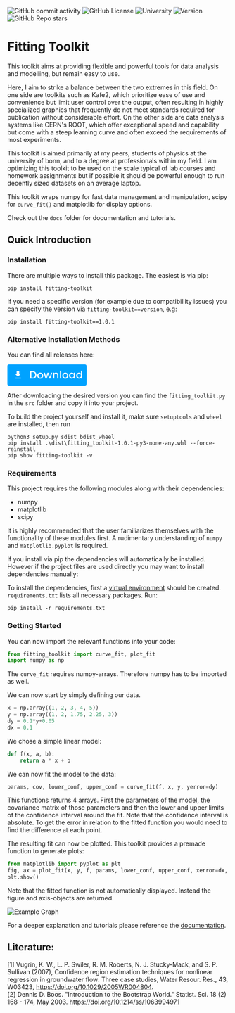 ![GitHub commit activity](https://img.shields.io/github/commit-activity/m/davidkowalk/fitting_toolkit)
![GitHub License](https://img.shields.io/github/license/davidkowalk/fitting_toolkit)
![University](https://img.shields.io/badge/Univeristy_of_Bonn-brown)
![Version](https://img.shields.io/badge/version-1.0.1-green)
![GitHub Repo stars](https://img.shields.io/github/stars/davidkowalk/fitting_toolkit?style=flat&label=github%20stars)



# Fitting Toolkit
This toolkit aims at providing flexible and powerful tools for data analysis and modelling, but remain easy to use.

Here, I aim to strike a balance between the two extremes in this field. On one side are toolkits such as Kafe2, which prioritize ease of use and convenience but limit user control over the output, often resulting in highly specialized graphics that frequently do not meet standards required for publication without considerable effort. On the other side are data analysis systems like CERN's ROOT, which offer exceptional speed and capability but come with a steep learning curve and often exceed the requirements of most experiments.

This toolkit is aimed primarily at my peers, students of physics at the university of bonn, and to a degree at professionals within my field. I am optimizing this toolkit to be used on the scale typical of lab courses and homework assignments but if possible it should be powerful enough to run decently sized datasets on an average laptop.

This toolkit wraps numpy for fast data management and manipulation, scipy for `curve_fit()` and matplotlib for display options.

Check out the `docs` folder for documentation and tutorials.

## Quick Introduction

### Installation

There are multiple ways to install this package. The easiest is via pip:
```
pip install fitting-toolkit
```
If you need a specific version (for example due to compatibillity issues) you can specify the version via `fitting-toolkit==version`, e.g:
```
pip install fitting-toolkit==1.0.1
```

### Alternative Installation Methods

You can find all releases here: 

[<svg width="180" height="48" viewBox="0 0 180 48" fill="none" xmlns="http://www.w3.org/2000/svg"><rect width="180" height="48" rx="4" fill="#00A2FF"/><path d="M28.59 21H27V16C27 15.45 26.55 15 26 15H22C21.45 15 21 15.45 21 16V21H19.41C18.52 21 18.07 22.08 18.7 22.71L23.29 27.3C23.68 27.69 24.31 27.69 24.7 27.3L29.29 22.71C29.92 22.08 29.48 21 28.59 21ZM17 31C17 31.55 17.45 32 18 32H30C30.55 32 31 31.55 31 31C31 30.45 30.55 30 30 30H18C17.45 30 17 30.45 17 31Z" fill="white"/><path d="M57.248 15.3195C59.024 15.3195 60.576 15.6635 61.904 16.3515C63.248 17.0235 64.28 17.9995 65 19.2795C65.736 20.5435 66.104 22.0235 66.104 23.7195C66.104 25.4155 65.736 26.8875 65 28.1355C64.28 29.3835 63.248 30.3435 61.904 31.0155C60.576 31.6715 59.024 31.9995 57.248 31.9995H51.8V15.3195H57.248ZM57.248 29.7675C59.2 29.7675 60.696 29.2395 61.736 28.1835C62.776 27.1275 63.296 25.6395 63.296 23.7195C63.296 21.7835 62.776 20.2715 61.736 19.1835C60.696 18.0955 59.2 17.5515 57.248 17.5515H54.536V29.7675H57.248ZM74.5516 32.2155C73.3036 32.2155 72.1756 31.9355 71.1676 31.3755C70.1596 30.7995 69.3676 29.9995 68.7916 28.9755C68.2156 27.9355 67.9276 26.7355 67.9276 25.3755C67.9276 24.0315 68.2236 22.8395 68.8156 21.7995C69.4076 20.7595 70.2156 19.9595 71.2396 19.3995C72.2636 18.8395 73.4076 18.5595 74.6716 18.5595C75.9356 18.5595 77.0796 18.8395 78.1036 19.3995C79.1276 19.9595 79.9356 20.7595 80.5276 21.7995C81.1196 22.8395 81.4156 24.0315 81.4156 25.3755C81.4156 26.7195 81.1116 27.9115 80.5036 28.9515C79.8956 29.9915 79.0636 30.7995 78.0076 31.3755C76.9676 31.9355 75.8156 32.2155 74.5516 32.2155ZM74.5516 29.8395C75.2556 29.8395 75.9116 29.6715 76.5196 29.3355C77.1436 28.9995 77.6476 28.4955 78.0316 27.8235C78.4156 27.1515 78.6076 26.3355 78.6076 25.3755C78.6076 24.4155 78.4236 23.6075 78.0556 22.9515C77.6876 22.2795 77.1996 21.7755 76.5916 21.4395C75.9836 21.1035 75.3276 20.9355 74.6236 20.9355C73.9196 20.9355 73.2636 21.1035 72.6556 21.4395C72.0636 21.7755 71.5916 22.2795 71.2396 22.9515C70.8876 23.6075 70.7116 24.4155 70.7116 25.3755C70.7116 26.7995 71.0716 27.9035 71.7916 28.6875C72.5276 29.4555 73.4476 29.8395 74.5516 29.8395ZM101.88 18.7755L97.7763 31.9995H94.8963L92.2323 22.2315L89.5683 31.9995H86.6883L82.5603 18.7755H85.3443L88.1043 29.4075L90.9123 18.7755H93.7683L96.4563 29.3595L99.1923 18.7755H101.88ZM110.597 18.5595C111.637 18.5595 112.565 18.7755 113.381 19.2075C114.213 19.6395 114.861 20.2795 115.325 21.1275C115.789 21.9755 116.021 22.9995 116.021 24.1995V31.9995H113.309V24.6075C113.309 23.4235 113.013 22.5195 112.421 21.8955C111.829 21.2555 111.021 20.9355 109.997 20.9355C108.973 20.9355 108.157 21.2555 107.549 21.8955C106.957 22.5195 106.661 23.4235 106.661 24.6075V31.9995H103.925V18.7755H106.661V20.2875C107.109 19.7435 107.677 19.3195 108.365 19.0155C109.069 18.7115 109.813 18.5595 110.597 18.5595ZM122.247 14.2395V31.9995H119.511V14.2395H122.247ZM131.575 32.2155C130.327 32.2155 129.199 31.9355 128.191 31.3755C127.183 30.7995 126.391 29.9995 125.815 28.9755C125.239 27.9355 124.951 26.7355 124.951 25.3755C124.951 24.0315 125.247 22.8395 125.839 21.7995C126.431 20.7595 127.239 19.9595 128.263 19.3995C129.287 18.8395 130.431 18.5595 131.695 18.5595C132.959 18.5595 134.103 18.8395 135.127 19.3995C136.151 19.9595 136.959 20.7595 137.551 21.7995C138.143 22.8395 138.439 24.0315 138.439 25.3755C138.439 26.7195 138.135 27.9115 137.527 28.9515C136.919 29.9915 136.087 30.7995 135.031 31.3755C133.991 31.9355 132.839 32.2155 131.575 32.2155ZM131.575 29.8395C132.279 29.8395 132.935 29.6715 133.543 29.3355C134.167 28.9995 134.671 28.4955 135.055 27.8235C135.439 27.1515 135.631 26.3355 135.631 25.3755C135.631 24.4155 135.447 23.6075 135.079 22.9515C134.711 22.2795 134.223 21.7755 133.615 21.4395C133.007 21.1035 132.351 20.9355 131.647 20.9355C130.943 20.9355 130.287 21.1035 129.679 21.4395C129.087 21.7755 128.615 22.2795 128.263 22.9515C127.911 23.6075 127.735 24.4155 127.735 25.3755C127.735 26.7995 128.095 27.9035 128.815 28.6875C129.551 29.4555 130.471 29.8395 131.575 29.8395ZM140.232 25.3275C140.232 23.9995 140.504 22.8235 141.048 21.7995C141.608 20.7755 142.36 19.9835 143.304 19.4235C144.264 18.8475 145.32 18.5595 146.472 18.5595C147.512 18.5595 148.416 18.7675 149.184 19.1835C149.968 19.5835 150.592 20.0875 151.056 20.6955V18.7755H153.816V31.9995H151.056V30.0315C150.592 30.6555 149.96 31.1755 149.16 31.5915C148.36 32.0075 147.448 32.2155 146.424 32.2155C145.288 32.2155 144.248 31.9275 143.304 31.3515C142.36 30.7595 141.608 29.9435 141.048 28.9035C140.504 27.8475 140.232 26.6555 140.232 25.3275ZM151.056 25.3755C151.056 24.4635 150.864 23.6715 150.48 22.9995C150.112 22.3275 149.624 21.8155 149.016 21.4635C148.408 21.1115 147.752 20.9355 147.048 20.9355C146.344 20.9355 145.688 21.1115 145.08 21.4635C144.472 21.7995 143.976 22.3035 143.592 22.9755C143.224 23.6315 143.04 24.4155 143.04 25.3275C143.04 26.2395 143.224 27.0395 143.592 27.7275C143.976 28.4155 144.472 28.9435 145.08 29.3115C145.704 29.6635 146.36 29.8395 147.048 29.8395C147.752 29.8395 148.408 29.6635 149.016 29.3115C149.624 28.9595 150.112 28.4475 150.48 27.7755C150.864 27.0875 151.056 26.2875 151.056 25.3755ZM156.497 25.3275C156.497 23.9995 156.769 22.8235 157.313 21.7995C157.873 20.7755 158.625 19.9835 159.569 19.4235C160.529 18.8475 161.593 18.5595 162.761 18.5595C163.625 18.5595 164.473 18.7515 165.305 19.1355C166.153 19.5035 166.825 19.9995 167.321 20.6235V14.2395H170.081V31.9995H167.321V30.0075C166.873 30.6475 166.249 31.1755 165.449 31.5915C164.665 32.0075 163.761 32.2155 162.737 32.2155C161.585 32.2155 160.529 31.9275 159.569 31.3515C158.625 30.7595 157.873 29.9435 157.313 28.9035C156.769 27.8475 156.497 26.6555 156.497 25.3275ZM167.321 25.3755C167.321 24.4635 167.129 23.6715 166.745 22.9995C166.377 22.3275 165.889 21.8155 165.281 21.4635C164.673 21.1115 164.017 20.9355 163.313 20.9355C162.609 20.9355 161.953 21.1115 161.345 21.4635C160.737 21.7995 160.241 22.3035 159.857 22.9755C159.489 23.6315 159.305 24.4155 159.305 25.3275C159.305 26.2395 159.489 27.0395 159.857 27.7275C160.241 28.4155 160.737 28.9435 161.345 29.3115C161.969 29.6635 162.625 29.8395 163.313 29.8395C164.017 29.8395 164.673 29.6635 165.281 29.3115C165.889 28.9595 166.377 28.4475 166.745 27.7755C167.129 27.0875 167.321 26.2875 167.321 25.3755Z" fill="white"/><rect x="50" y="35.9995" width="108" height="0.001" fill="white"/></svg>](https://github.com/davidkowalk/fitting_toolkit/releases)


After downloading the desired version you can find the `fitting_toolkit.py` in the `src` folder and copy it into your project.

To build the project yourself and install it, make sure `setuptools` and `wheel` are installed, then run
```
python3 setup.py sdist bdist_wheel
pip install .\dist\fitting_toolkit-1.0.1-py3-none-any.whl --force-reinstall   
pip show fitting-toolkit -v
```

### Requirements
This project requires the following modules along with their dependencies:
- numpy
- matplotlib
- scipy

It is highly recommended that the user familiarizes themselves with the functionality of these modules first. A rudimentary understanding of `numpy` and `matplotlib.pyplot` is required.

If you install via pip the dependencies will automatically be installed. However if the project files are used directly you may want to install dependencies manually:

To install the dependencies, first a [virtual environment](https://docs.python.org/3/library/venv.html) should be created. `requirements.txt` lists all necessary packages. Run:
```
pip install -r requirements.txt
```

### Getting Started

You can now import the relevant functions into your code:
```python
from fitting_toolkit import curve_fit, plot_fit 
import numpy as np
```
The `curve_fit` requires numpy-arrays. Therefore numpy has to be imported as well.

We can now start by simply defining our data.
```python
x = np.array((1, 2, 3, 4, 5))
y = np.array((1, 2, 1.75, 2.25, 3))
dy = 0.1*y+0.05
dx = 0.1
```
We chose a simple linear model:
```python
def f(x, a, b):
    return a * x + b
```
We can now fit the model to the data:
```python
params, cov, lower_conf, upper_conf = curve_fit(f, x, y, yerror=dy)
```
This functions returns 4 arrays. First the parameters of the model, the covariance matrix of those parameters and then the lower and upper limits of the confidence interval around the fit. Note that the confidence interval is absolute. To get the error in relation to the fitted function you would need to find the difference at each point.

The resulting fit can now be plotted. This toolkit provides a premade function to generate plots:
```python
from matplotlib import pyplot as plt
fig, ax = plot_fit(x, y, f, params, lower_conf, upper_conf, xerror=dx, yerror=dy)
plt.show()
```
Note that the fitted function is not automatically displayed. Instead the figure and axis-objects are returned.

![Example Graph](./docs/img/example_fit.png)

For a deeper explanation and tutorials please reference the [documentation](./docs/manual.md/).

## Literature:
[1] Vugrin, K. W., L. P. Swiler, R. M. Roberts, N. J. Stucky-Mack, and S. P. Sullivan (2007), Confidence region estimation techniques for nonlinear regression in groundwater flow: Three case studies, Water Resour. Res., 43, W03423, https://doi.org/10.1029/2005WR004804. \
[2] Dennis D. Boos. "Introduction to the Bootstrap World." Statist. Sci. 18 (2) 168 - 174, May 2003. https://doi.org/10.1214/ss/1063994971